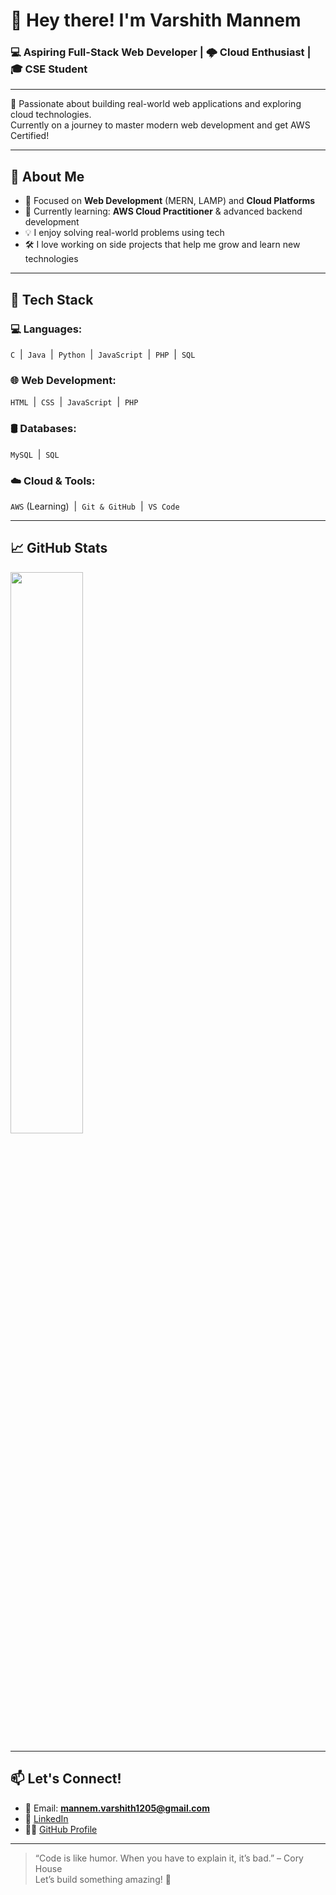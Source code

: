 # 👋 Hey there! I'm Varshith Mannem

### 💻 Aspiring Full-Stack Web Developer | 🌩️ Cloud Enthusiast | 🎓 CSE Student

---

🌟 Passionate about building real-world web applications and exploring cloud technologies.  
Currently on a journey to master modern web development and get AWS Certified!

---

## 🚀 About Me
- 🎯 Focused on **Web Development** (MERN, LAMP) and **Cloud Platforms**
- 📘 Currently learning: **AWS Cloud Practitioner** & advanced backend development
- 💡 I enjoy solving real-world problems using tech
- 🛠️ I love working on side projects that help me grow and learn new technologies

---

## 🧰 Tech Stack

### 💻 Languages:
`C` &nbsp;|&nbsp; `Java` &nbsp;|&nbsp; `Python` &nbsp;|&nbsp; `JavaScript` &nbsp;|&nbsp; `PHP` &nbsp;|&nbsp; `SQL`

### 🌐 Web Development:
`HTML` &nbsp;|&nbsp; `CSS` &nbsp;|&nbsp; `JavaScript` &nbsp;|&nbsp; `PHP`

### 🛢️ Databases:
`MySQL` &nbsp;|&nbsp; `SQL`

### ☁️ Cloud & Tools:
`AWS` (Learning) &nbsp;|&nbsp; `Git & GitHub` &nbsp;|&nbsp; `VS Code`

---

## 📈 GitHub Stats

<p align="left">
  <img src="https://github-readme-stats.vercel.app/api/top-langs/?username=Mannem-Varshith&layout=compact&theme=radical" width="48%" />
</p>

---

## 📫 Let's Connect!

- 📧 Email: **mannem.varshith1205@gmail.com**
- 💼 [LinkedIn](https://www.linkedin.com/in/mannem-varshith/)
- 🧑‍💻 [GitHub Profile](https://github.com/Mannem-Varshith)

---

> “Code is like humor. When you have to explain it, it’s bad.” – Cory House  
Let’s build something amazing! 🚀
